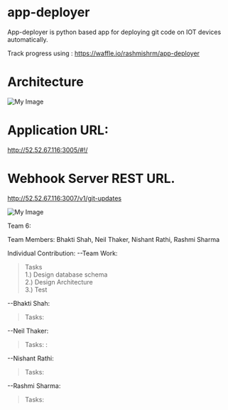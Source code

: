 # app-deployer
App-deployer is python based app for deploying git code on IOT devices automatically.

Track progress using : https://waffle.io/rashmishrm/app-deployer

# Architecture

![My Image](https://github.com/rashmishrm/app-deployer/blob/master/documents/architecture.png)

# Application URL:
http://52.52.67.116:3005/#!/

# Webhook Server REST URL.

http://52.52.67.116:3007/v1/git-updates

![My Image](https://github.com/rashmishrm/app-deployer/blob/master/webhook.png)



Team 6:

Team Members: Bhakti Shah, Neil Thaker, Nishant Rathi, Rashmi Sharma

Individual Contribution:
--Team Work:
  >Tasks<br/> 1.) Design database schema<br />
         2.) Design Architecture <br />
         3.)  Test 
   
--Bhakti Shah:<br />
  >Tasks:
         

--Neil Thaker:<br />
  >Tasks: 
        : 

--Nishant Rathi:<br />
  >Tasks:

--Rashmi Sharma:<br />
  >Tasks:


